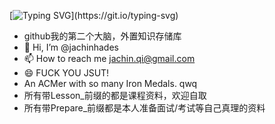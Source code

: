 [![Typing SVG](https://readme-typing-svg.demolab.com?font=Fira+Code&pause=1000&width=435&lines=I+Hate+You+JSUT!+You+Ruin+My+life.)](https://git.io/typing-svg)

- github我的第二个大脑，外置知识存储库
- 👋 Hi, I’m @jachinhades
- 📫 How to reach me jachin.qi@gmail.com
- 😄 FUCK YOU JSUT!
- An ACMer with so many Iron Medals. qwq
- 所有带Lesson_前缀的都是课程资料，欢迎自取
- 所有带Prepare_前缀都是本人准备面试/考试等自己真理的资料

<!---
jachinhades/jachinhades is a ✨ special ✨ repository because its `README.md` (this file) appears on your GitHub profile.
You can click the Preview link to take a look at your changes.
--->
